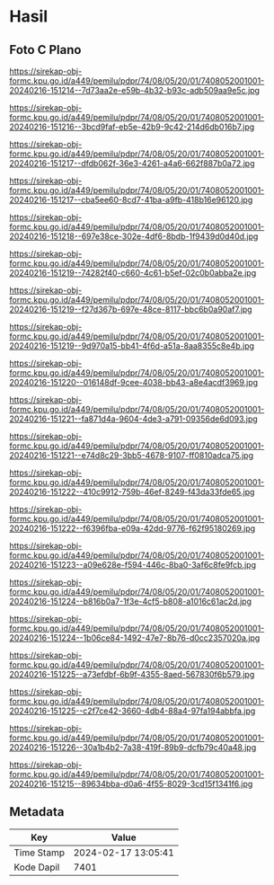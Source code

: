 # Hasil

## Foto C Plano

https://sirekap-obj-formc.kpu.go.id/a449/pemilu/pdpr/74/08/05/20/01/7408052001001-20240216-151214--7d73aa2e-e59b-4b32-b93c-adb509aa9e5c.jpg

https://sirekap-obj-formc.kpu.go.id/a449/pemilu/pdpr/74/08/05/20/01/7408052001001-20240216-151216--3bcd9faf-eb5e-42b9-9c42-214d6db016b7.jpg

https://sirekap-obj-formc.kpu.go.id/a449/pemilu/pdpr/74/08/05/20/01/7408052001001-20240216-151217--dfdb062f-36e3-4261-a4a6-662f887b0a72.jpg

https://sirekap-obj-formc.kpu.go.id/a449/pemilu/pdpr/74/08/05/20/01/7408052001001-20240216-151217--cba5ee60-8cd7-41ba-a9fb-418b16e96120.jpg

https://sirekap-obj-formc.kpu.go.id/a449/pemilu/pdpr/74/08/05/20/01/7408052001001-20240216-151218--697e38ce-302e-4df6-8bdb-1f9439d0d40d.jpg

https://sirekap-obj-formc.kpu.go.id/a449/pemilu/pdpr/74/08/05/20/01/7408052001001-20240216-151219--74282f40-c660-4c61-b5ef-02c0b0abba2e.jpg

https://sirekap-obj-formc.kpu.go.id/a449/pemilu/pdpr/74/08/05/20/01/7408052001001-20240216-151219--f27d367b-697e-48ce-8117-bbc6b0a90af7.jpg

https://sirekap-obj-formc.kpu.go.id/a449/pemilu/pdpr/74/08/05/20/01/7408052001001-20240216-151219--9d970a15-bb41-4f6d-a51a-8aa8355c8e4b.jpg

https://sirekap-obj-formc.kpu.go.id/a449/pemilu/pdpr/74/08/05/20/01/7408052001001-20240216-151220--016148df-9cee-4038-bb43-a8e4acdf3969.jpg

https://sirekap-obj-formc.kpu.go.id/a449/pemilu/pdpr/74/08/05/20/01/7408052001001-20240216-151221--fa871d4a-9604-4de3-a791-09356de6d093.jpg

https://sirekap-obj-formc.kpu.go.id/a449/pemilu/pdpr/74/08/05/20/01/7408052001001-20240216-151221--e74d8c29-3bb5-4678-9107-ff0810adca75.jpg

https://sirekap-obj-formc.kpu.go.id/a449/pemilu/pdpr/74/08/05/20/01/7408052001001-20240216-151222--410c9912-759b-46ef-8249-f43da33fde65.jpg

https://sirekap-obj-formc.kpu.go.id/a449/pemilu/pdpr/74/08/05/20/01/7408052001001-20240216-151222--f6396fba-e09a-42dd-9776-f62f95180269.jpg

https://sirekap-obj-formc.kpu.go.id/a449/pemilu/pdpr/74/08/05/20/01/7408052001001-20240216-151223--a09e628e-f594-446c-8ba0-3af6c8fe9fcb.jpg

https://sirekap-obj-formc.kpu.go.id/a449/pemilu/pdpr/74/08/05/20/01/7408052001001-20240216-151224--b816b0a7-1f3e-4cf5-b808-a1016c61ac2d.jpg

https://sirekap-obj-formc.kpu.go.id/a449/pemilu/pdpr/74/08/05/20/01/7408052001001-20240216-151224--1b06ce84-1492-47e7-8b76-d0cc2357020a.jpg

https://sirekap-obj-formc.kpu.go.id/a449/pemilu/pdpr/74/08/05/20/01/7408052001001-20240216-151225--a73efdbf-6b9f-4355-8aed-567830f6b579.jpg

https://sirekap-obj-formc.kpu.go.id/a449/pemilu/pdpr/74/08/05/20/01/7408052001001-20240216-151225--c2f7ce42-3660-4db4-88a4-97fa194abbfa.jpg

https://sirekap-obj-formc.kpu.go.id/a449/pemilu/pdpr/74/08/05/20/01/7408052001001-20240216-151226--30a1b4b2-7a38-419f-89b9-dcfb79c40a48.jpg

https://sirekap-obj-formc.kpu.go.id/a449/pemilu/pdpr/74/08/05/20/01/7408052001001-20240216-151215--89634bba-d0a6-4f55-8029-3cd15f1341f6.jpg


## Metadata

| Key        | Value               |
| ---------- | ------------------- |
| Time Stamp | 2024-02-17 13:05:41 |
| Kode Dapil | 7401                |



